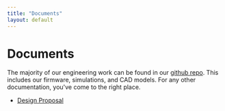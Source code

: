 ```yaml
---
title: "Documents"
layout: default
---
```


# Documents #

The majority of our engineering work can be found in our [github repo]({{site.codeurl}}). This includes our firmware, simulations, and CAD models. For any other documentation, you've come to the right place.

* [Design Proposal]({{site.baseurl}}/docs/TeamB_DesignProposal.pdf)
